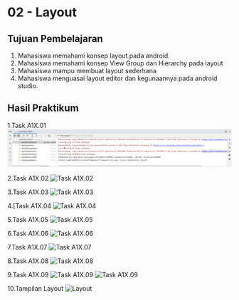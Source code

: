 # 02 - Layout

## Tujuan Pembelajaran

1. Mahasiswa memahami konsep layout pada android.
2. Mahasiswa memahami konsep View Group dan Hierarchy pada layout
3. Mahasiswa mampu membuat layout sederhana
4. Mahasiswa menguasai layout editor dan kegunaannya pada android studio.

## Hasil Praktikum

1.Task A1X.01
![Task A1X.01 ](img/A1X.01.png)

2.Task A1X.02
![Task A1X.02 ](img/Irgy_2.png)

3.Task A1X.03
![Task A1X.03 ](img/Irgy_3.png)

4.[Task A1X.04
![Task A1X.04 ](img/Irgy_4.png)

5.Task A1X.05
![Task A1X.05 ](img/Irgy_5(1).png)

6.Task A1X.06
![Task A1X.06 ](img/Irgy_6.png)

7.Task A1X.07
![Task A1X.07 ](img/Irgy_7.png)

8.Task A1X.08
![Task A1X.08 ](img/Irgy_8.png)

9.Task A1X.09
![Task A1X.09 ](img/Irgy_9.png)
![Task A1X.09 ](img/Irgy_9(2).png)

10.Tampilan Layout 
![Layout](img/Layout.png)

